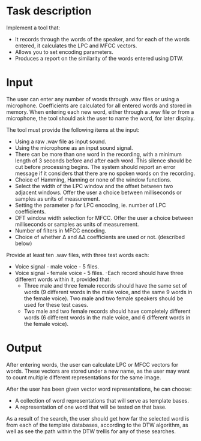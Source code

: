 # Task description
Implement a tool that:
- It records through the words of the speaker, and for each of the words entered, it calculates the LPC and MFCC vectors.
- Allows you to set encoding parameters.
- Produces a report on the similarity of the words entered using DTW.

# Input
The user can enter any number of words through .wav files or using a microphone. Coefficients are calculated for all entered words and stored in memory.
When entering each new word, either through a .wav file or from a microphone, the tool should ask the user to name the word, for later display.

The tool must provide the following items at the input:
- Using a raw .wav file as input sound.
- Using the microphone as an input sound signal.
- There can be more than one word in the recording, with a minimum length of 3 seconds before and after each word. This silence should be cut before processing begins. The system should report an error message if it considers that there are no spoken words on the recording.
- Choice of Hamming, Hanning or none of the window functions.
- Select the width of the LPC window and the offset between two adjacent windows. Offer the user a choice between milliseconds or samples as units of measurement.
- Setting the parameter p for LPC encoding, ie. number of LPC coefficients.
- DFT window width selection for MFCC. Offer the user a choice between milliseconds or samples as units of measurement.
- Number of filters in MFCC encoding.
- Choice of whether Δ and ΔΔ coefficients are used or not. (described below)

Provide at least ten .wav files, with three test words each:
- Voice signal - male voice - 5 files.
- Voice signal - female voice - 5 files.
-Each record should have three different words within it, provided that:
  - Three male and three female records should have the same set of words (9 different words in the male voice, and the same 9 words in the female voice). Two male and two female speakers should be used for these test cases.
  - Two male and two female records should have completely different words (6 different words in the male voice, and 6 different words in the female voice).

# Output
After entering words, the user can calculate LPC or MFCC vectors for words. These vectors are stored under a new name, as the user may want to count multiple different representations for the same image.

After the user has been given vector word representations, he can choose:
- A collection of word representations that will serve as template bases.
- A representation of one word that will be tested on that base.

As a result of the search, the user should get how far the selected word is from each of the template databases, according to the DTW algorithm, as well as see the path within the DTW trellis for any of these searches.
